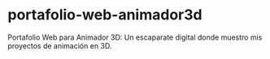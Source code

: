 # portafolio-web-animador3d
Portafolio Web para Animador 3D: Un escaparate digital donde muestro mis proyectos de animación en 3D.
